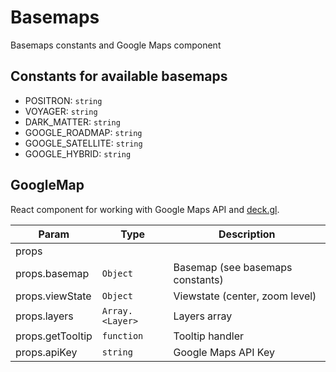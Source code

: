 # Basemaps

Basemaps constants and Google Maps component

## Constants for available basemaps

- POSITRON: <code>string</code>
- VOYAGER: <code>string</code>
- DARK_MATTER: <code>string</code>
- GOOGLE_ROADMAP: <code>string</code>
- GOOGLE_SATELLITE: <code>string</code>
- GOOGLE_HYBRID: <code>string</code>

## GoogleMap

React component for working with Google Maps API and [deck.gl](https://deck.gl).

| Param            | Type                             | Description                      |
| ---------------- | -------------------------------- | -------------------------------- |
| props            |                                  |                                  |
| props.basemap    | <code>Object</code>              | Basemap (see basemaps constants) |
| props.viewState  | <code>Object</code>              | Viewstate (center, zoom level)   |
| props.layers     | <code>Array.&lt;Layer&gt;</code> | Layers array                     |
| props.getTooltip | <code>function</code>            | Tooltip handler                  |
| props.apiKey     | <code>string</code>              | Google Maps API Key              |
